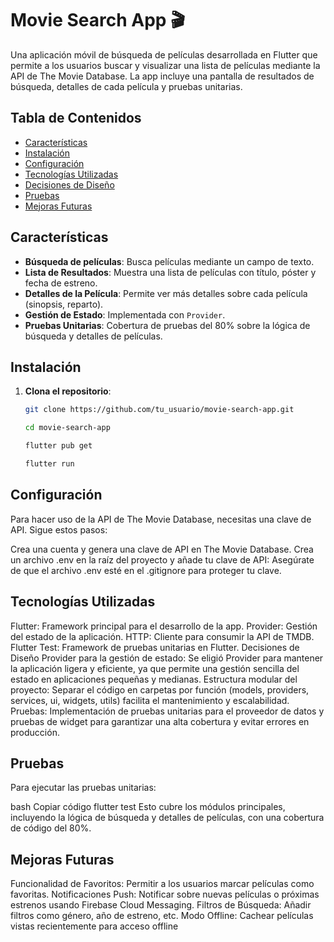# Movie Search App 🎬

Una aplicación móvil de búsqueda de películas desarrollada en Flutter que permite a los usuarios buscar y visualizar una lista de películas mediante la API de The Movie Database. La app incluye una pantalla de resultados de búsqueda, detalles de cada película y pruebas unitarias.

## Tabla de Contenidos

- [Características](#características)
- [Instalación](#instalación)
- [Configuración](#configuración)
- [Tecnologías Utilizadas](#tecnologías-utilizadas)
- [Decisiones de Diseño](#decisiones-de-diseño)
- [Pruebas](#pruebas)
- [Mejoras Futuras](#mejoras-futuras)

## Características

- **Búsqueda de películas**: Busca películas mediante un campo de texto.
- **Lista de Resultados**: Muestra una lista de películas con título, póster y fecha de estreno.
- **Detalles de la Película**: Permite ver más detalles sobre cada película (sinopsis, reparto).
- **Gestión de Estado**: Implementada con `Provider`.
- **Pruebas Unitarias**: Cobertura de pruebas del 80% sobre la lógica de búsqueda y detalles de películas.

## Instalación

1. **Clona el repositorio**:
   ```bash
   git clone https://github.com/tu_usuario/movie-search-app.git

   cd movie-search-app

   flutter pub get

   flutter run

## Configuración
Para hacer uso de la API de The Movie Database, necesitas una clave de API. Sigue estos pasos:

Crea una cuenta y genera una clave de API en The Movie Database.
Crea un archivo .env en la raíz del proyecto y añade tu clave de API:
Asegúrate de que el archivo .env esté en el .gitignore para proteger tu clave.
## Tecnologías Utilizadas
Flutter: Framework principal para el desarrollo de la app.
Provider: Gestión del estado de la aplicación.
HTTP: Cliente para consumir la API de TMDB.
Flutter Test: Framework de pruebas unitarias en Flutter.
Decisiones de Diseño
Provider para la gestión de estado: Se eligió Provider para mantener la aplicación ligera y eficiente, ya que permite una gestión sencilla del estado en aplicaciones pequeñas y medianas.
Estructura modular del proyecto: Separar el código en carpetas por función (models, providers, services, ui, widgets, utils) facilita el mantenimiento y escalabilidad.
Pruebas: Implementación de pruebas unitarias para el proveedor de datos y pruebas de widget para garantizar una alta cobertura y evitar errores en producción.
## Pruebas
Para ejecutar las pruebas unitarias:

bash
Copiar código
flutter test
Esto cubre los módulos principales, incluyendo la lógica de búsqueda y detalles de películas, con una cobertura de código del 80%.

## Mejoras Futuras
Funcionalidad de Favoritos: Permitir a los usuarios marcar películas como favoritas.
Notificaciones Push: Notificar sobre nuevas películas o próximas estrenos usando Firebase Cloud Messaging.
Filtros de Búsqueda: Añadir filtros como género, año de estreno, etc.
Modo Offline: Cachear películas vistas recientemente para acceso offline



